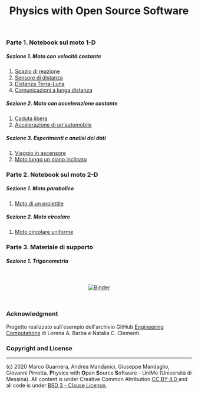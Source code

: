 <div align = "center">

# Physics with Open Source Software

</div>

&nbsp;

### Parte 1. Notebook sul moto 1-D

##### Sezione 1. Moto con velocità costante

1. [Spazio di reazione](https://nbviewer.jupyter.org/github/Darkaquon/Tesi/blob/master/Notebook/Spazio_di_reazione.ipynb)
2. [Sensore di distanza](/Notebook/Sensore_di_distanza.ipynb)
3. [Distanza Terra-Luna](/Notebook/Distanza_Terra_Luna.ipynb)
4. [Comunicazioni a lunga distanza](/Notebook/Comunicazioni_a_lunga_distanza.ipynb)

##### Sezione 2. Moto con accelerazione costante

1. [Caduta libera](/Notebook/Caduta_libera.ipynb)
2. [Accelerazione di un'automobile](/Notebook/Accelerazione_automobile.ipynb)

##### Sezione 3. Esperimenti e analisi dei dati

1. [Viaggio in ascensore](/Notebook/Viaggio_in_ascensore.ipynb)
2. [Moto lungo un piano inclinato](/Notebook/Piano_inclinato.ipynb)

### Parte 2. Notebook sul moto 2-D

##### Sezione 1. Moto parabolico

1. [Moto di un proiettile](/Notebook/Moto_proiettile.ipynb)

##### Sezione 2. Moto circolare

1. [Moto circolare uniforme](/Notebook/Moto_circolare_uniforme.ipynb)

### Parte 3. Materiale di supporto

##### Sezione 1. Trigonometria

&nbsp;

<div align = "center">

[![Binder](https://mybinder.org/badge_logo.svg)](https://mybinder.org/v2/gh/Darkaquon/Tesi/master)

</div>

&nbsp;

### Acknowledgment

Progetto realizzato sull'esempio dell'archivio GitHub [Engineering Computations](https://github.com/engineersCode/EngComp) di Lorena A. Barba e Natalia C. Clementi.

### Copyright and License
-------------------------
(c) 2020 Marco Guarnera, Andrea Mandanici, Giuseppe Mandaglio, Giovanni Pirrotta. **P**hysics with **O**pen **S**ource **S**oftware - UniMe (Università di Messina). All content is under Creative Common Attribution <a rel="license" href="https://creativecommons.org/licenses/by/4.0"> CC BY 4.0 </a> and all code is under [BSD 3 - Clause License.](https://opensource.org/licenses/BSD-3-Clause)
